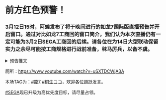 # 前方红色预警！

### 3月12日15时，阿蝗发布了将于晚间进行的如龙7国际版直播预告并开启窗口。通过对比如龙7工商回的窗口简介，我们认为本次直播仍有一定可能为3月2日SEGA工商回的后续。请各位在为14日大型联动保留实力之余尽可能按工商规格进行战前准备，秣马厉兵，以备不虞。

<details>
  <summary>预告推文</summary>
 
  [![6URn81.png](https://s3.ax1x.com/2021/03/12/6URn81.png)](https://imgtu.com/i/6URn81)
  
</details>

厕所：https://www.youtube.com/watch?v=uSXTDCWjA3A

本场TAG为：[#龍7](https://twitter.com/hashtag/%E9%BE%8D7?src=hashtag_click) 
[#桐生ココ](https://twitter.com/search?q=%23%E6%A1%90%E7%94%9F%E3%82%B3%E3%82%B3&src=recent_search_click)，欢迎各位踊跃发言。

[#SEGA](https://twitter.com/search?q=%23SEGA&src=typed_query)现已升级为高优先度目标，请尽量占领。